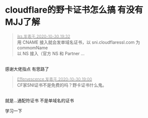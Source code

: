 # cloudflare的野卡证书怎么搞 有没有MJJ了解


<div class="quote"><blockquote><font size="2"><a href="https://www.hostloc.com/forum.php?mod=redirect&amp;goto=findpost&amp;pid=9376795&amp;ptid=760346" target="_blank"><font color="#999999">iks 发表于 2020-10-30 19:32</font></a></font><br />
用 CNAME 接入就会发单域名证书，以 sni.cloudflaressl.com 为 commomName<br />
以 NS 接入（官方 NS 和 Partner ...</blockquote></div><br />
感谢大佬指点 有思路了<img src="static/image/smiley/default/lol.gif" smilieid="12" border="0" alt="" />

<div class="quote"><blockquote><font size="2"><a href="https://www.hostloc.com/forum.php?mod=redirect&amp;goto=findpost&amp;pid=9376656&amp;ptid=760346" target="_blank"><font color="#999999">Effervescence 发表于 2020-10-30 19:00</font></a></font><br />
CF家SNI证书不是免费的吗？野卡证书什么鬼。</blockquote></div><br />
就是...通配符证书 不是单域名的证书

学习一下
